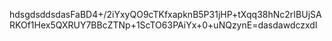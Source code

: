 hdsgdsddsdasFaBD4+/2iYxyQO9cTKfxapknB5P31jHP+tXqq38hNc2rIBUjSARKOf1Hex5QXRUY7BBcZTNp+1ScTO63PAiYx+0+uNQzynE=dasdawdczxdl
